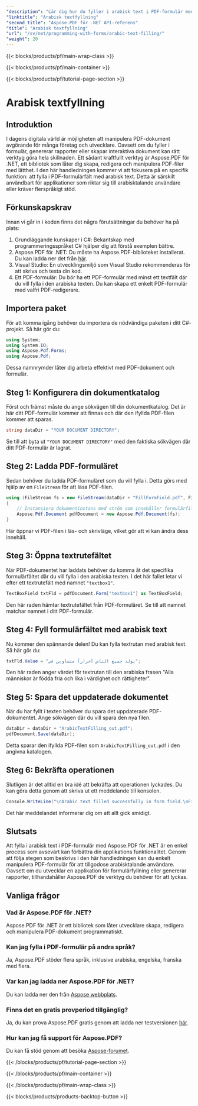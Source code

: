 ```yaml
---
"description": "Lär dig hur du fyller i arabisk text i PDF-formulär med Aspose.PDF för .NET med den här steg-för-steg-handledningen. Förbättra dina PDF-hanteringsfärdigheter."
"linktitle": "Arabisk textfyllning"
"second_title": "Aspose.PDF för .NET API-referens"
"title": "Arabisk textfyllning"
"url": "/sv/net/programming-with-forms/arabic-text-filling/"
"weight": 20
---
```


{{< blocks/products/pf/main-wrap-class >}}

{{< blocks/products/pf/main-container >}}

{{< blocks/products/pf/tutorial-page-section >}}

# Arabisk textfyllning

## Introduktion

I dagens digitala värld är möjligheten att manipulera PDF-dokument avgörande för många företag och utvecklare. Oavsett om du fyller i formulär, genererar rapporter eller skapar interaktiva dokument kan rätt verktyg göra hela skillnaden. Ett sådant kraftfullt verktyg är Aspose.PDF för .NET, ett bibliotek som låter dig skapa, redigera och manipulera PDF-filer med lätthet. I den här handledningen kommer vi att fokusera på en specifik funktion: att fylla i PDF-formulärfält med arabisk text. Detta är särskilt användbart för applikationer som riktar sig till arabisktalande användare eller kräver flerspråkigt stöd.

## Förkunskapskrav

Innan vi går in i koden finns det några förutsättningar du behöver ha på plats:

1. Grundläggande kunskaper i C#: Bekantskap med programmeringsspråket C# hjälper dig att förstå exemplen bättre.
2. Aspose.PDF för .NET: Du måste ha Aspose.PDF-biblioteket installerat. Du kan ladda ner det från [här](https://releases.aspose.com/pdf/net/).
3. Visual Studio: En utvecklingsmiljö som Visual Studio rekommenderas för att skriva och testa din kod.
4. Ett PDF-formulär: Du bör ha ett PDF-formulär med minst ett textfält där du vill fylla i den arabiska texten. Du kan skapa ett enkelt PDF-formulär med valfri PDF-redigerare.

## Importera paket

För att komma igång behöver du importera de nödvändiga paketen i ditt C#-projekt. Så här gör du:

```csharp
using System;
using System.IO;
using Aspose.Pdf.Forms;
using Aspose.Pdf;
```

Dessa namnrymder låter dig arbeta effektivt med PDF-dokument och formulär.

## Steg 1: Konfigurera din dokumentkatalog

Först och främst måste du ange sökvägen till din dokumentkatalog. Det är här ditt PDF-formulär kommer att finnas och där den ifyllda PDF-filen kommer att sparas.

```csharp
string dataDir = "YOUR DOCUMENT DIRECTORY";
```

Se till att byta ut `"YOUR DOCUMENT DIRECTORY"` med den faktiska sökvägen där ditt PDF-formulär är lagrat.

## Steg 2: Ladda PDF-formuläret

Sedan behöver du ladda PDF-formuläret som du vill fylla i. Detta görs med hjälp av en `FileStream` för att läsa PDF-filen.

```csharp
using (FileStream fs = new FileStream(dataDir + "FillFormField.pdf", FileMode.Open, FileAccess.ReadWrite))
{
    // Instansiera dokumentinstans med ström som innehåller formulärfil
    Aspose.Pdf.Document pdfDocument = new Aspose.Pdf.Document(fs);
}
```

Här öppnar vi PDF-filen i läs- och skrivläge, vilket gör att vi kan ändra dess innehåll.

## Steg 3: Öppna textrutefältet

När PDF-dokumentet har laddats behöver du komma åt det specifika formulärfältet där du vill fylla i den arabiska texten. I det här fallet letar vi efter ett textrutefält med namnet `"textbox1"`.

```csharp
TextBoxField txtFld = pdfDocument.Form["textbox1"] as TextBoxField;
```

Den här raden hämtar textrutefältet från PDF-formuläret. Se till att namnet matchar namnet i ditt PDF-formulär.

## Steg 4: Fyll formulärfältet med arabisk text

Nu kommer den spännande delen! Du kan fylla textrutan med arabisk text. Så här gör du:

```csharp
txtFld.Value = "يولد جميع الناس أحراراً متساوين في";
```

Den här raden anger värdet för textrutan till den arabiska frasen "Alla människor är födda fria och lika i värdighet och rättigheter".

## Steg 5: Spara det uppdaterade dokumentet

När du har fyllt i texten behöver du spara det uppdaterade PDF-dokumentet. Ange sökvägen där du vill spara den nya filen.

```csharp
dataDir = dataDir + "ArabicTextFilling_out.pdf";
pdfDocument.Save(dataDir);
```

Detta sparar den ifyllda PDF-filen som `ArabicTextFilling_out.pdf` i den angivna katalogen.

## Steg 6: Bekräfta operationen

Slutligen är det alltid en bra idé att bekräfta att operationen lyckades. Du kan göra detta genom att skriva ut ett meddelande till konsolen.

```csharp
Console.WriteLine("\nArabic text filled successfully in form field.\nFile saved at " + dataDir);
```

Det här meddelandet informerar dig om att allt gick smidigt.

## Slutsats

Att fylla i arabisk text i PDF-formulär med Aspose.PDF för .NET är en enkel process som avsevärt kan förbättra din applikations funktionalitet. Genom att följa stegen som beskrivs i den här handledningen kan du enkelt manipulera PDF-formulär för att tillgodose arabisktalande användare. Oavsett om du utvecklar en applikation för formulärfyllning eller genererar rapporter, tillhandahåller Aspose.PDF de verktyg du behöver för att lyckas.

## Vanliga frågor

### Vad är Aspose.PDF för .NET?
Aspose.PDF för .NET är ett bibliotek som låter utvecklare skapa, redigera och manipulera PDF-dokument programmatiskt.

### Kan jag fylla i PDF-formulär på andra språk?
Ja, Aspose.PDF stöder flera språk, inklusive arabiska, engelska, franska med flera.

### Var kan jag ladda ner Aspose.PDF för .NET?
Du kan ladda ner den från [Aspose webbplats](https://releases.aspose.com/pdf/net/).

### Finns det en gratis provperiod tillgänglig?
Ja, du kan prova Aspose.PDF gratis genom att ladda ner testversionen [här](https://releases.aspose.com/).

### Hur kan jag få support för Aspose.PDF?
Du kan få stöd genom att besöka [Aspose-forumet](https://forum.aspose.com/c/pdf/10).

{{< /blocks/products/pf/tutorial-page-section >}}

{{< /blocks/products/pf/main-container >}}

{{< /blocks/products/pf/main-wrap-class >}}

{{< blocks/products/products-backtop-button >}}